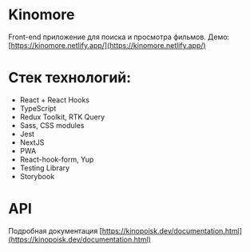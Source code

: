 # Kinomore

Front-end приложение для поиска и просмотра фильмов. Демо: [https://kinomore.netlify.app/](https://kinomore.netlify.app/)

# Стек технологий:

-   React + React Hooks
-   TypeScript
-   Redux Toolkit, RTK Query
-   Sass, CSS modules
-   Jest
-   NextJS
-   PWA
-   React-hook-form, Yup
-   Testing Library
-   Storybook

# API

Подробная документация [https://kinopoisk.dev/documentation.html](https://kinopoisk.dev/documentation.html)
